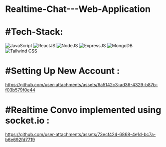 # Realtime-Chat---Web-Application
# #Tech-Stack:
<div align="left"> 
<img alt="JavaScript" src="https://img.shields.io/badge/javascript-%23323330.svg?style=for-the-badge&logo=javascript&logoColor=%23F7DF1E"/>
<img alt="ReactJS" src="https://img.shields.io/badge/react-%2320232a.svg?style=for-the-badge&logo=react&logoColor=%2361DAFB"/>
<img alt="NodeJS" src="https://img.shields.io/badge/node.js-6DA55F?style=for-the-badge&logo=node.js&logoColor=white"/>
<img alt="ExpressJS" src="https://img.shields.io/badge/express.js-%23404d59.svg?style=for-the-badge&logo=express&logoColor=%2361DAFB"/>
<img alt="MongoDB" src="https://img.shields.io/badge/MongoDB-%234ea94b.svg?style=for-the-badge&logo=mongodb&logoColor=white"/>
<img alt="Tailwind CSS"="https://img.shields.io/badge/Tailwind_CSS-grey?style=for-the-badge&logo=tailwind-css&logoColor=38B2AC"/>
</div>

# #Setting Up New Account :
https://github.com/user-attachments/assets/6a5142c3-ad36-4329-b87b-f03b579f0e44

# #Realtime Convo implemented using socket.io :
https://github.com/user-attachments/assets/73ecf424-6868-4e1d-bc7a-b6e692fd7719

